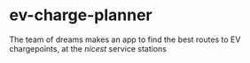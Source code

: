# ev-charge-planner

The team of dreams makes an app to find the best routes to EV chargepoints, at the *nicest* service stations
